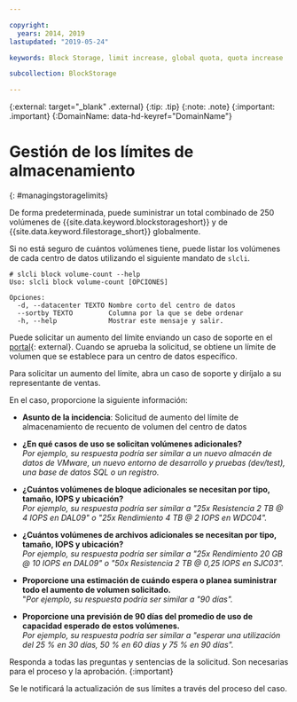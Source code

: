 ```yaml
---

copyright:
  years: 2014, 2019
lastupdated: "2019-05-24"

keywords: Block Storage, limit increase, global quota, quota increase

subcollection: BlockStorage

---
```

{:external: target="_blank" .external}
{:tip: .tip}
{:note: .note}
{:important: .important}
{:DomainName: data-hd-keyref="DomainName"}

# Gestión de los límites de almacenamiento
{: #managingstoragelimits}

De forma predeterminada, puede suministrar un total combinado de 250 volúmenes de {{site.data.keyword.blockstorageshort}} y de {{site.data.keyword.filestorage_short}} globalmente.

Si no está seguro de cuántos volúmenes tiene, puede listar los volúmenes de cada centro de datos utilizando el siguiente mandato de `slcli`.
```
# slcli block volume-count --help
Uso: slcli block volume-count [OPCIONES]

Opciones:
  -d, --datacenter TEXTO Nombre corto del centro de datos
  --sortby TEXTO         Columna por la que se debe ordenar
  -h, --help             Mostrar este mensaje y salir.
```

Puede solicitar un aumento del límite enviando un caso de soporte en el [portal](https://{DomainName}/unifiedsupport/cases/add){: external}. Cuando se aprueba la solicitud, se obtiene un límite de volumen que se establece para un centro de datos específico.  

Para solicitar un aumento del límite, abra un caso de soporte y diríjalo a su representante de ventas.

En el caso, proporcione la siguiente información:

- **Asunto de la incidencia**: Solicitud de aumento del límite de almacenamiento de recuento de volumen del centro de datos

- **¿En qué casos de uso se solicitan volúmenes adicionales?** <br />
*Por ejemplo, su respuesta podría ser similar a un nuevo almacén de datos de VMware, un nuevo entorno de desarrollo y pruebas (dev/test), una base de datos SQL o un registro.*

- **¿Cuántos volúmenes de bloque adicionales se necesitan por tipo, tamaño, IOPS y ubicación?** <br />
*Por ejemplo, su respuesta podría ser similar a "25x Resistencia 2 TB @ 4 IOPS en DAL09" o "25x Rendimiento 4 TB @ 2 IOPS en WDC04".*

- **¿Cuántos volúmenes de archivos adicionales se necesitan por tipo, tamaño, IOPS y ubicación?** <br />
*Por ejemplo, su respuesta podría ser similar a "25x Rendimiento 20 GB @ 10 IOPS en DAL09" o "50x Resistencia 2 TB @ 0,25 IOPS en SJC03".*

- **Proporcione una estimación de cuándo espera o planea suministrar todo el aumento de volumen solicitado.** <br />
 "*Por ejemplo, su respuesta podría ser similar a "90 días".*

- **Proporcione una previsión de 90 días del promedio de uso de capacidad esperado de estos volúmenes.** <br />
*Por ejemplo, su respuesta podría ser similar a "esperar una utilización del 25 % en 30 días, 50 % en 60 días y 75 % en 90 días".*

Responda a todas las preguntas y sentencias de la solicitud. Son necesarias para el proceso y la aprobación.
{:important}

Se le notificará la actualización de sus límites a través del proceso del caso.
